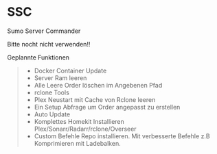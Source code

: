 # SSC
Sumo Server Commander


Bitte nocht nicht verwenden!!

Geplannte Funktionen
> - Docker Container Update
> - Server Ram leeren
> - Alle Leere Order löschen im Angebenen Pfad
> - rclone Tools
> - Plex Neustart mit Cache von Rclone leeren 
> - Ein Setup Abfrage um Order angepasst zu erstellen
> - Auto Update
> - Komplettes Homekit Installieren Plex/Sonarr/Radarr/rclone/Overseer
> - Custom Befehle Repo installieren. Mit verbesserte Befehle z.B Komprimieren mit Ladebalken. 
